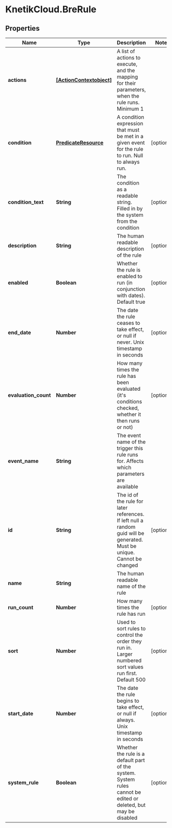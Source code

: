 # KnetikCloud.BreRule

## Properties
Name | Type | Description | Notes
------------ | ------------- | ------------- | -------------
**actions** | [**[ActionContextobject]**](ActionContextobject.md) | A list of actions to execute, and the mapping for their parameters, when the rule runs. Minimum 1 | 
**condition** | [**PredicateResource**](PredicateResource.md) | A condition expression that must be met in a given event for the rule to run. Null to always run. | [optional] 
**condition_text** | **String** | The condition as a readable string. Filled in by the system from the condition | [optional] 
**description** | **String** | The human readable description of the rule | [optional] 
**enabled** | **Boolean** | Whether the rule is enabled to run (in conjunction with dates). Default true | [optional] 
**end_date** | **Number** | The date the rule ceases to take effect, or null if never. Unix timestamp in seconds | [optional] 
**evaluation_count** | **Number** | How many times the rule has been evaluated (it&#39;s conditions checked, whether it then runs or not) | [optional] 
**event_name** | **String** | The event name of the trigger this rule runs for. Affects which parameters are available | 
**id** | **String** | The id of the rule for later references. If left null a random guid will be generated. Must be unique. Cannot be changed | [optional] 
**name** | **String** | The human readable name of the rule | 
**run_count** | **Number** | How many times the rule has run | [optional] 
**sort** | **Number** | Used to sort rules to control the order they run in. Larger numbered sort values run first.  Default 500 | [optional] 
**start_date** | **Number** | The date the rule begins to take effect, or null if always. Unix timestamp in seconds | [optional] 
**system_rule** | **Boolean** | Whether the rule is a default part of the system. System rules cannot be edited or deleted, but may be disabled | [optional] 


